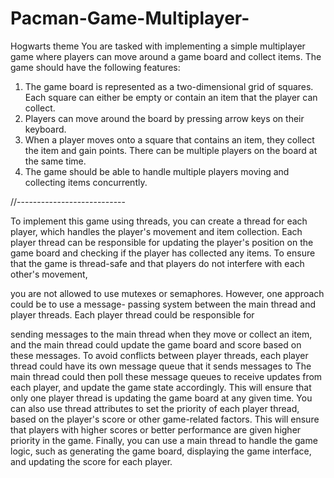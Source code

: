 # Pacman-Game-Multiplayer-
Hogwarts theme
You are tasked with implementing a simple multiplayer game where players can move around a game
board and collect items. The game should have the following features:
1. The game board is represented as a two-dimensional grid of squares. Each square can either be
empty or contain an item that the player can collect.
2. Players can move around the board by pressing arrow keys on their keyboard.
3. When a player moves onto a square that contains an item, they collect the item and gain points.
There can be multiple players on the board at the same time.
4. The game should be able to handle multiple players moving and collecting items concurrently.

//---------------------------


To implement this game using threads, you can create a thread for each player, which handles the player's
movement and item collection. Each player thread can be responsible for updating the player's position
on the game board and checking if the player has collected any items.
To ensure that the game is thread-safe and that players do not interfere with each other's movement,

you are not allowed to use mutexes or semaphores. However, one approach could be to use a message-
passing system between the main thread and player threads. Each player thread could be responsible for

sending messages to the main thread when they move or collect an item, and the main thread could
update the game board and score based on these messages.
To avoid conflicts between player threads, each player thread could have its own message queue that it sends messages to The main thread could then poll these message queues to receive updates from each
player, and update the game state accordingly.
This will ensure that only one player thread is updating the game board at any given time.
You can also use thread attributes to set the priority of each player thread, based on the player's score or
other game-related factors. This will ensure that players with higher scores or better performance are
given higher priority in the game.
Finally, you can use a main thread to handle the game logic, such as generating the game board, displaying
the game interface, and updating the score for each player.
